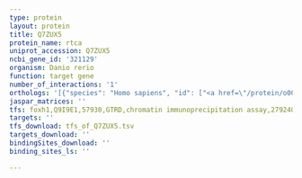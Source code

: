```yaml
---
type: protein
layout: protein
title: Q7ZUX5
protein_name: rtca
uniprot_accession: Q7ZUX5
ncbi_gene_id: '321129'
organism: Danio rerio
function: target gene
number_of_interactions: '1'
orthologs: '[{"species": "Homo sapiens", "id": ["<a href=\"/protein/o00442\">O00442</a>"]}, {"species": "Mus musculus", "id": ["<a href=\"/protein/q9d7h3\">Q9D7H3</a>"]}, {"species": "Rattus norvegicus", "id": ["<a href=\"/protein/q68fs8\">Q68FS8</a>"]}, {"species": "Drosophila melanogaster", "id": ["<a href=\"/protein/o77264\">O77264</a>"]}]'
jaspar_matrices: ''
tfs: foxh1,Q9I9E1,57930,GTRD,chromatin immunoprecipitation assay,27924024%5Buid%5D,No
targets: ''
tfs_download: tfs_of_Q7ZUX5.tsv
targets_download: ''
bindingSites_download: ''
binding_sites_ls: ''

---
```

